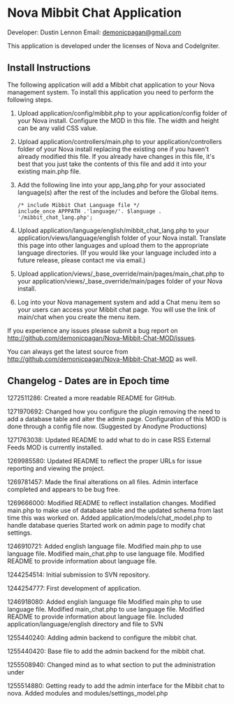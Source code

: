 Nova Mibbit Chat Application
============================
Developer: Dustin Lennon
Email: demonicpagan@gmail.com

This application is developed under the licenses of Nova and CodeIgniter.

Install Instructions
--------------------
The following application will add a Mibbit chat application to your Nova management system. To install this
application you need to perform the following steps.

1. Upload application/config/mibbit.php to your application/config folder of your Nova install. Configure the 
MOD in this file. The width and height can be any valid CSS value.

2. Upload application/controllers/main.php to your application/controllers folder of your Nova install replacing 
the existing one if you haven't already modified this file. If you already have changes in this file, it's best 
that you just take the contents of this file and add it into your existing main.php file.

3. Add the following line into your app_lang.php for your associated language(s) after the rest of the includes 
and before the Global items.

	`/* include Mibbit Chat Language file */`<br />
	`include_once APPPATH .'language/'. $language . '/mibbit_chat_lang.php';`

4. Upload application/language/english/mibbit_chat_lang.php to your 
application/views/language/english folder of your Nova install. Translate this page into other languages and upload
them to the appropriate language directories. (If you would like your language included into a future release, 
please contact me via email.)

5. Upload application/views/_base_override/main/pages/main_chat.php to your
application/views/_base_override/main/pages folder of your Nova install.

6. Log into your Nova management system and add a Chat menu item so your users can access your Mibbit chat page.
You will use the link of main/chat when you create the menu item.

If you experience any issues please submit a bug report on 
http://github.com/demonicpagan/Nova-Mibbit-Chat-MOD/issues.

You can always get the latest source from http://github.com/demonicpagan/Nova-Mibbit-Chat-MOD as well.

Changelog - Dates are in Epoch time
-----------------------------------
1272511286: Created a more readable README for GitHub.

1271970692: Changed how you configure the plugin removing the need to add a database table and alter the admin page.
Configuration of this MOD is done through a config file now. (Suggested by Anodyne Productions)

1271763038: Updated README to add what to do in case RSS External Feeds MOD is currently installed.

1269985580: Updated README to reflect the proper URLs for issue reporting and viewing the project.

1269781457: Made the final alterations on all files.
Admin interface completed and appears to be bug free.

1269666000: Modified README to reflect installation changes.
Modified main.php to make use of database table and the updated schema from last time this was worked on.
Added application/models/chat_model.php to handle database queries
Started work on admin page to modify chat settings.

1246910721: Added english language file.
Modified main.php to use language file.
Modified main_chat.php to use language file.
Modified README to provide information about language file.

1244254514: Initial submission to SVN repository.

1244254777: First development of application.

1246918080: Added english language file
Modified main.php to use language file.
Modified main_chat.php to use language file.
Modified README to provide information about language file.
Included application/language/english directory and file to SVN

1255440240: Adding admin backend to configure the mibbit chat.

1255440420: Base file to add the admin backend for the mibbit chat.

1255508940: Changed mind as to what section to put the administration under

1255514880: Getting ready to add the admin interface for the Mibbit chat to nova.
Added modules and modules/settings_model.php